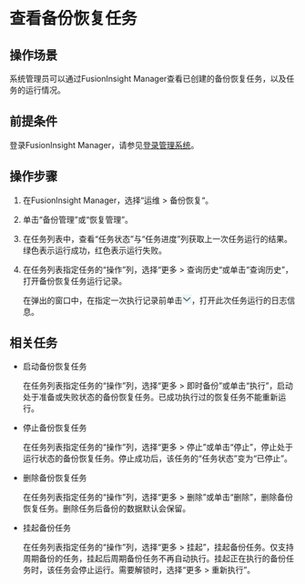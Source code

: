 # 查看备份恢复任务<a name="admin_guide_000231"></a>

## 操作场景<a name="zh-cn_topic_0263899262_seba8acbd94f44e6b9f822b40ebc51783"></a>

系统管理员可以通过FusionInsight Manager查看已创建的备份恢复任务，以及任务的运行情况。

## 前提条件<a name="zh-cn_topic_0263899262_scc651def826f44639c7b8c38510105de"></a>

登录FusionInsight Manager，请参见[登录管理系统](登录管理系统.md#admin_guide_000004)。

## 操作步骤<a name="zh-cn_topic_0263899262_s142f4218b90646cbb3d3d83e61ed21f6"></a>

1.  在FusionInsight Manager，选择“运维 \> 备份恢复“。
2.  单击“备份管理”或“恢复管理”。
3.  在任务列表中，查看“任务状态”与“任务进度”列获取上一次任务运行的结果。绿色表示运行成功，红色表示运行失败。
4.  在任务列表指定任务的“操作”列，选择“更多 \> 查询历史“或单击“查询历史”，打开备份恢复任务运行记录。

    在弹出的窗口中，在指定一次执行记录前单击![](figures/详情.png)，打开此次任务运行的日志信息。


## 相关任务<a name="zh-cn_topic_0263899262_see4efe314fc04e41bc12133f65b57970"></a>

-   启动备份恢复任务

    在任务列表指定任务的“操作”列，选择“更多 \> 即时备份”或单击“执行”，启动处于准备或失败状态的备份恢复任务。已成功执行过的恢复任务不能重新运行。

-   停止备份恢复任务

    在任务列表指定任务的“操作”列，选择“更多 \> 停止”或单击“停止”，停止处于运行状态的备份恢复任务。停止成功后，该任务的“任务状态”变为“已停止”。

-   删除备份恢复任务

    在任务列表指定任务的“操作”列，选择“更多 \> 删除”或单击“删除”，删除备份恢复任务。删除任务后备份的数据默认会保留。

-   挂起备份任务

    在任务列表指定任务的“操作”列，选择“更多 \> 挂起”，挂起备份任务。仅支持周期备份的任务，挂起后周期备份任务不再自动执行。挂起正在执行的备份任务时，该任务会停止运行。需要解锁时，选择“更多 \> 重新执行”。


